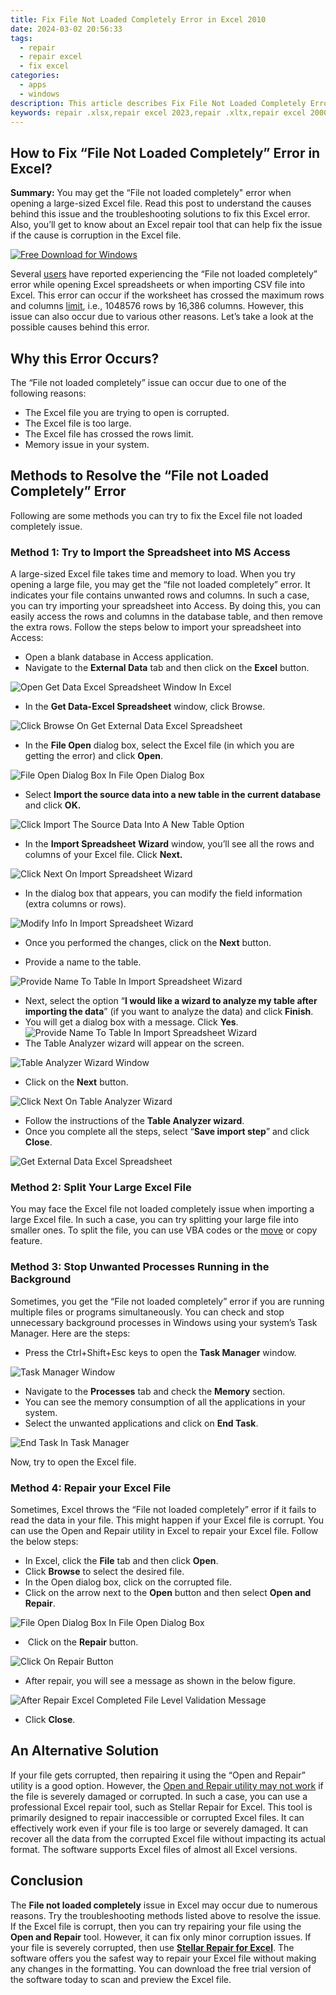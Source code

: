 ```yaml
---
title: Fix File Not Loaded Completely Error in Excel 2010
date: 2024-03-02 20:56:33
tags: 
  - repair
  - repair excel
  - fix excel
categories: 
  - apps
  - windows
description: This article describes Fix File Not Loaded Completely Error in Excel 2010
keywords: repair .xlsx,repair excel 2023,repair .xltx,repair excel 2000,repair excel
---
```


## How to Fix “File Not Loaded Completely” Error in Excel?

**Summary:** You may get the “File not loaded completely" error when opening a large-sized Excel file. Read this post to understand the causes behind this issue and the troubleshooting solutions to fix this Excel error. Also, you’ll get to know about an Excel repair tool that can help fix the issue if the cause is corruption in the Excel file.

[![Free Download for Windows](https://www.stellarinfo.com/images/free-download-windows.png)](https://tools.techidaily.com/stellardata-recovery/repaire-for-excel/ "Free Download for Windows")

Several [users](https://stackoverflow.com/questions/16945348/excel-csv-file-with-more-than-1-048-576-rows-of-data) have reported experiencing the “File not loaded completely” error while opening Excel spreadsheets or when importing CSV file into Excel. This error can occur if the worksheet has crossed the maximum rows and columns [limit](https://support.microsoft.com/en-us/office/excel-specifications-and-limits-1672b34d-7043-467e-8e27-269d656771c3), i.e., 1048576 rows by 16,386 columns. However, this issue can also occur due to various other reasons. Let’s take a look at the possible causes behind this error.

## **Why this Error Occurs?**

The “File not loaded completely” issue can occur due to one of the following reasons:

- The Excel file you are trying to open is corrupted.
- The Excel file is too large.
- The Excel file has crossed the rows limit.
- Memory issue in your system.

## **Methods to Resolve the “File not Loaded Completely” Error**

Following are some methods you can try to fix the Excel file not loaded completely issue.

### Method 1: Try to Import the Spreadsheet into MS Access

A large-sized Excel file takes time and memory to load. When you try opening a large file, you may get the “file not loaded completely” error. It indicates your file contains unwanted rows and columns. In such a case, you can try importing your spreadsheet into Access. By doing this, you can easily access the rows and columns in the database table, and then remove the extra rows. Follow the steps below to import your spreadsheet into Access:

- Open a blank database in Access application.
- Navigate to the **External Data** tab and then click on the **Excel** button.

![Open Get Data Excel Spreadsheet Window In Excel](https://cdn-cmlep.nitrocdn.com/DLSjJVyzoVcUgUSBlgyEUoGMDKLbWXQr/assets/images/optimized/rev-2658c43/www.stellarinfo.com/blog/wp-content/uploads/2023/04/open-get-data-excel-spreadsheet-window-in-excel.jpg)

- In the **Get Data-Excel Spreadsheet** window, click Browse.

![Click Browse On Get External Data Excel Spreadsheet](https://cdn-cmlep.nitrocdn.com/DLSjJVyzoVcUgUSBlgyEUoGMDKLbWXQr/assets/images/optimized/rev-2658c43/www.stellarinfo.com/blog/wp-content/uploads/2023/04/click-browse-on-get-external-data-excel-spreadsheet.jpg)

- In the **File Open** dialog box, select the Excel file (in which you are getting the error) and click **Open**.

![File Open Dialog Box In File Open Dialog Box](https://cdn-cmlep.nitrocdn.com/DLSjJVyzoVcUgUSBlgyEUoGMDKLbWXQr/assets/images/optimized/rev-2658c43/www.stellarinfo.com/blog/wp-content/uploads/2023/04/file-open-dialog-box-in-file-open-dialog-box.jpg)

- Select **Import the source data into a new table in the current database** and click **OK.**

![Click Import The Source Data Into A New Table Option](https://cdn-cmlep.nitrocdn.com/DLSjJVyzoVcUgUSBlgyEUoGMDKLbWXQr/assets/images/optimized/rev-2658c43/www.stellarinfo.com/blog/wp-content/uploads/2023/04/click-import-the-source-data-into-a-new-table-option.jpg)

- In the **Import Spreadsheet** **Wizard** window, you’ll see all the rows and columns of your Excel file. Click **Next.**

![Click Next On Import Spreadsheet Wizard](https://cdn-cmlep.nitrocdn.com/DLSjJVyzoVcUgUSBlgyEUoGMDKLbWXQr/assets/images/optimized/rev-2658c43/www.stellarinfo.com/blog/wp-content/uploads/2023/04/click-next-on-import-spreadsheet-wizard.jpg)

- In the dialog box that appears, you can modify the field information (extra columns or rows).

![Modify Info In Import Spreadsheet Wizard](https://cdn-cmlep.nitrocdn.com/DLSjJVyzoVcUgUSBlgyEUoGMDKLbWXQr/assets/images/optimized/rev-2658c43/www.stellarinfo.com/blog/wp-content/uploads/2023/04/modify-info-in-import-spreadsheet-wizard.jpg)

- Once you performed the changes, click on the **Next** button.

- Provide a name to the table.

![Provide Name To Table In Import Spreadsheet Wizard](https://cdn-cmlep.nitrocdn.com/DLSjJVyzoVcUgUSBlgyEUoGMDKLbWXQr/assets/images/optimized/rev-2658c43/www.stellarinfo.com/blog/wp-content/uploads/2023/04/provide-name-to-table-in-import-spreadsheet-wizard-3.jpg)

- Next, select the option “**I would like a wizard to analyze my table after importing the data**” (if you want to analyze the data) and click **Finish**.
- You will get a dialog box with a message. Click **Yes**.  
    ![Provide Name To Table In Import Spreadsheet Wizard](https://cdn-cmlep.nitrocdn.com/DLSjJVyzoVcUgUSBlgyEUoGMDKLbWXQr/assets/images/optimized/rev-2658c43/www.stellarinfo.com/blog/wp-content/uploads/2023/04/import-spreadsheet-wizard-to-analyze-data.jpg)
- The Table Analyzer wizard will appear on the screen.

![Table Analyzer Wizard Window](https://cdn-cmlep.nitrocdn.com/DLSjJVyzoVcUgUSBlgyEUoGMDKLbWXQr/assets/images/optimized/rev-2658c43/www.stellarinfo.com/blog/wp-content/uploads/2023/04/table-analyzer-wizard-window.jpg)

- Click on the **Next** button.

![Click Next On Table Analyzer Wizard](https://cdn-cmlep.nitrocdn.com/DLSjJVyzoVcUgUSBlgyEUoGMDKLbWXQr/assets/images/optimized/rev-2658c43/www.stellarinfo.com/blog/wp-content/uploads/2023/04/click-next-on-table-analyzer-wizard.jpg)

- Follow the instructions of the **Table Analyzer wizard**.
- Once you complete all the steps, select “**Save import step**” and click **Close**.

![Get External Data Excel Spreadsheet](https://cdn-cmlep.nitrocdn.com/DLSjJVyzoVcUgUSBlgyEUoGMDKLbWXQr/assets/images/optimized/rev-2658c43/www.stellarinfo.com/blog/wp-content/uploads/2023/04/get-external-data-excel-spreadsheet.jpg)

### Method 2: Split Your Large Excel File

You may face the Excel file not loaded completely issue when importing a large Excel file. In such a case, you can try splitting your large file into smaller ones. To split the file, you can use VBA codes or the [move](https://support.microsoft.com/en-us/office/move-or-copy-worksheets-or-worksheet-data-47207967-bbb2-4e95-9b5c-3c174aa69328) or copy feature.

### Method 3: Stop Unwanted Processes Running in the Background

Sometimes, you get the “File not loaded completely” error if you are running multiple files or programs simultaneously. You can check and stop unnecessary background processes in Windows using your system’s Task Manager. Here are the steps:

- Press the Ctrl+Shift+Esc keys to open the **Task Manager** window.

![Task Manager Window](https://cdn-cmlep.nitrocdn.com/DLSjJVyzoVcUgUSBlgyEUoGMDKLbWXQr/assets/images/optimized/rev-2658c43/www.stellarinfo.com/blog/wp-content/uploads/2023/04/task-manager-window.jpg)

- Navigate to the **Processes** tab and check the **Memory** section.
- You can see the memory consumption of all the applications in your system.
- Select the unwanted applications and click on **End Task**.

![End Task In Task Manager](https://cdn-cmlep.nitrocdn.com/DLSjJVyzoVcUgUSBlgyEUoGMDKLbWXQr/assets/images/optimized/rev-2658c43/www.stellarinfo.com/blog/wp-content/uploads/2023/04/end-task-in-task-manager.jpg)

Now, try to open the Excel file.

### Method 4: Repair your Excel File

Sometimes, Excel throws the “File not loaded completely” error if it fails to read the data in your file. This might happen if your Excel file is corrupt. You can use the Open and Repair utility in Excel to repair your Excel file. Follow the below steps:

- In Excel, click the **File** tab and then click **Open**.
- Click **Browse** to select the desired file.
- In the Open dialog box, click on the corrupted file.
- Click on the arrow next to the **Open** button and then select **Open and Repair**.

![File Open Dialog Box In File Open Dialog Box](https://cdn-cmlep.nitrocdn.com/DLSjJVyzoVcUgUSBlgyEUoGMDKLbWXQr/assets/images/optimized/rev-2658c43/www.stellarinfo.com/blog/wp-content/uploads/2023/04/file-open-dialog-box-in-file-open-dialog-box-1.jpg)

-  Click on the **Repair** button.

![Click On Repair Button](https://cdn-cmlep.nitrocdn.com/DLSjJVyzoVcUgUSBlgyEUoGMDKLbWXQr/assets/images/optimized/rev-2658c43/www.stellarinfo.com/blog/wp-content/uploads/2023/04/click-on-repair-button.jpg)

- After repair, you will see a message as shown in the below figure.

![After Repair Excel Completed File Level Validation Message](https://cdn-cmlep.nitrocdn.com/DLSjJVyzoVcUgUSBlgyEUoGMDKLbWXQr/assets/images/optimized/rev-2658c43/www.stellarinfo.com/blog/wp-content/uploads/2023/04/after-repair-excel-completed-file-level-validation-message.jpg)

- Click **Close**.

## An Alternative Solution

If your file gets corrupted, then repairing it using the “Open and Repair” utility is a good option. However, the [Open and Repair utility may not work](https://tools.techidaily.com/stellardata-recovery/repaire-for-excel/) if the file is severely damaged or corrupted. In such a case, you can use a professional Excel repair tool, such as Stellar Repair for Excel. This tool is primarily designed to repair inaccessible or corrupted Excel files. It can effectively work even if your file is too large or severely damaged. It can recover all the data from the corrupted Excel file without impacting its actual format. The software supports Excel files of almost all Excel versions.

## **Conclusion**

The **File not loaded completely** issue in Excel may occur due to numerous reasons. Try the troubleshooting methods listed above to resolve the issue. If the Excel file is corrupt, then you can try repairing your file using the **Open and Repair** tool. However, it can fix only minor corruption issues. If your file is severely corrupted, then use **[Stellar Repair for Excel](https://tools.techidaily.com/stellardata-recovery/repaire-for-excel/)**. The software offers you the safest way to repair your Excel file without making any changes in the formatting. You can download the free trial version of the software today to scan and preview the Excel file.



<ins class="adsbygoogle"
     style="display:block"
     data-ad-client="ca-pub-7571918770474297"
     data-ad-slot="8358498916"
     data-ad-format="auto"
     data-full-width-responsive="true"></ins>
<ins class="adsbygoogle"
    style="display:block"
    data-ad-format="autorelaxed"
    data-ad-client="ca-pub-7571918770474297"
    data-ad-slot="1223367746"></ins>


